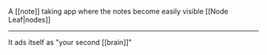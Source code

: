 A [[note]] taking app where the notes become easily visible [[Node Leaf|nodes]]

---

It ads itself as "your second [[brain]]"
